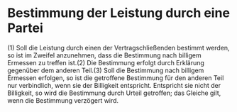 # Bestimmung der Leistung durch eine Partei

(1) Soll die Leistung durch einen der Vertragschließenden bestimmt werden, so ist im Zweifel anzunehmen, dass die Bestimmung nach billigem Ermessen zu treffen ist.(2) Die Bestimmung erfolgt durch Erklärung gegenüber dem anderen Teil.(3) Soll die Bestimmung nach billigem Ermessen erfolgen, so ist die getroffene Bestimmung für den anderen Teil nur verbindlich, wenn sie der Billigkeit entspricht. Entspricht sie nicht der Billigkeit, so wird die Bestimmung durch Urteil getroffen; das Gleiche gilt, wenn die Bestimmung verzögert wird. 

